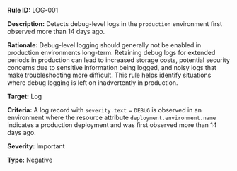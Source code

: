 **Rule ID:** LOG-001

**Description:** Detects debug-level logs in the `production` environment first observed more than 14 days ago.

**Rationale:** Debug-level logging should generally not be enabled in production environments long-term. Retaining debug logs for extended periods in production can lead to increased storage costs, potential security concerns due to sensitive information being logged, and noisy logs that make troubleshooting more difficult. This rule helps identify situations where debug logging is left on inadvertently in production.

**Target:** Log

**Criteria:** A log record with `severity.text` \= `DEBUG` is observed in an environment where the resource attribute `deployment.environment.name` indicates a production deployment and was first observed more than 14 days ago.

**Severity:** Important

**Type:** Negative  
